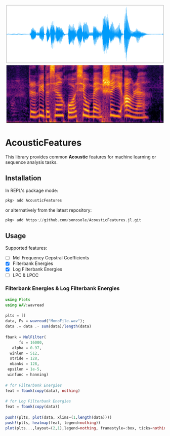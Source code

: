 ![](./doc/WavSpec.png)

# AcousticFeatures

This library provides common **Acoustic** features for machine learning or sequence analysis tasks.

## Installation

In REPL's package mode:

```julia
pkg> add AcousticFeatures
```

or alternatively from the latest repository:

```julia
pkg> add https://github.com/sonosole/AcousticFeatures.jl.git
```

## Usage

Supported features:

* [ ] Mel Frequency Cepstral Coefficients
* [X] Filterbank Energies
* [X] Log Filterbank Energies
* [ ] LPC & LPCC

### Filterbank Energies & Log Filterbank Energies

```julia
using Plots
using WAV:wavread

plts = []
data, Fs = wavread("MonoFile.wav");
data .= data .- sum(data)/length(data)

fbank = MelFilter(
      fs = 16000,
   alpha = 0.97,
  winlen = 512,
  stride = 128,
  nbanks = 128,
 epsilon = 1e-5,
 winfunc = hanning)

# for Filterbank Energies
feat = fbank(copy(data), nothing)

# for Log Filterbank Energies 
feat = fbank(copy(data))

push!(plts, plot(data, xlims=(1,length(data))))
push!(plts, heatmap(feat, legend=nothing))
plot(plts...,layout=(2,1),legend=nothing, framestyle=:box, ticks=nothing)
```
